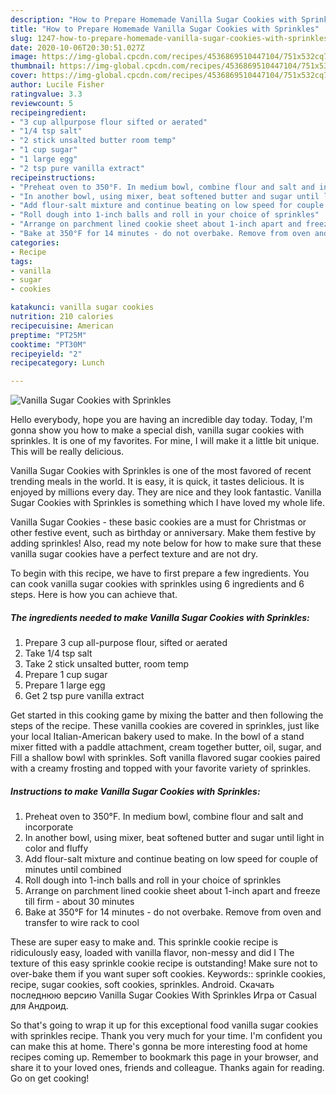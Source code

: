 ```yaml
---
description: "How to Prepare Homemade Vanilla Sugar Cookies with Sprinkles"
title: "How to Prepare Homemade Vanilla Sugar Cookies with Sprinkles"
slug: 1247-how-to-prepare-homemade-vanilla-sugar-cookies-with-sprinkles
date: 2020-10-06T20:30:51.027Z
image: https://img-global.cpcdn.com/recipes/4536869510447104/751x532cq70/vanilla-sugar-cookies-with-sprinkles-recipe-main-photo.jpg
thumbnail: https://img-global.cpcdn.com/recipes/4536869510447104/751x532cq70/vanilla-sugar-cookies-with-sprinkles-recipe-main-photo.jpg
cover: https://img-global.cpcdn.com/recipes/4536869510447104/751x532cq70/vanilla-sugar-cookies-with-sprinkles-recipe-main-photo.jpg
author: Lucile Fisher
ratingvalue: 3.3
reviewcount: 5
recipeingredient:
- "3 cup allpurpose flour sifted or aerated"
- "1/4 tsp salt"
- "2 stick unsalted butter room temp"
- "1 cup sugar"
- "1 large egg"
- "2 tsp pure vanilla extract"
recipeinstructions:
- "Preheat oven to 350°F. In medium bowl, combine flour and salt and incorporate"
- "In another bowl, using mixer, beat softened butter and sugar until light in color and fluffy"
- "Add flour-salt mixture and continue beating on low speed for couple of minutes until combined"
- "Roll dough into 1-inch balls and roll in your choice of sprinkles"
- "Arrange on parchment lined cookie sheet about 1-inch apart and freeze till firm - about 30 minutes"
- "Bake at 350°F for 14 minutes - do not overbake. Remove from oven and transfer to wire rack to cool"
categories:
- Recipe
tags:
- vanilla
- sugar
- cookies

katakunci: vanilla sugar cookies 
nutrition: 210 calories
recipecuisine: American
preptime: "PT25M"
cooktime: "PT30M"
recipeyield: "2"
recipecategory: Lunch

---
```



![Vanilla Sugar Cookies with Sprinkles](https://img-global.cpcdn.com/recipes/4536869510447104/751x532cq70/vanilla-sugar-cookies-with-sprinkles-recipe-main-photo.jpg)

Hello everybody, hope you are having an incredible day today. Today, I'm gonna show you how to make a special dish, vanilla sugar cookies with sprinkles. It is one of my favorites. For mine, I will make it a little bit unique. This will be really delicious.

Vanilla Sugar Cookies with Sprinkles is one of the most favored of recent trending meals in the world. It is easy, it is quick, it tastes delicious. It is enjoyed by millions every day. They are nice and they look fantastic. Vanilla Sugar Cookies with Sprinkles is something which I have loved my whole life.

Vanilla Sugar Cookies - these basic cookies are a must for Christmas or other festive event, such as birthday or anniversary. Make them festive by adding sprinkles! Also, read my note below for how to make sure that these vanilla sugar cookies have a perfect texture and are not dry.


To begin with this recipe, we have to first prepare a few ingredients. You can cook vanilla sugar cookies with sprinkles using 6 ingredients and 6 steps. Here is how you can achieve that.

<!--inarticleads1-->

##### The ingredients needed to make Vanilla Sugar Cookies with Sprinkles:

1. Prepare 3 cup all-purpose flour, sifted or aerated
1. Take 1/4 tsp salt
1. Take 2 stick unsalted butter, room temp
1. Prepare 1 cup sugar
1. Prepare 1 large egg
1. Get 2 tsp pure vanilla extract


Get started in this cooking game by mixing the batter and then following the steps of the recipe. These vanilla cookies are covered in sprinkles, just like your local Italian-American bakery used to make. In the bowl of a stand mixer fitted with a paddle attachment, cream together butter, oil, sugar, and Fill a shallow bowl with sprinkles. Soft vanilla flavored sugar cookies paired with a creamy frosting and topped with your favorite variety of sprinkles. 

<!--inarticleads2-->

##### Instructions to make Vanilla Sugar Cookies with Sprinkles:

1. Preheat oven to 350°F. In medium bowl, combine flour and salt and incorporate
1. In another bowl, using mixer, beat softened butter and sugar until light in color and fluffy
1. Add flour-salt mixture and continue beating on low speed for couple of minutes until combined
1. Roll dough into 1-inch balls and roll in your choice of sprinkles
1. Arrange on parchment lined cookie sheet about 1-inch apart and freeze till firm - about 30 minutes
1. Bake at 350°F for 14 minutes - do not overbake. Remove from oven and transfer to wire rack to cool


These are super easy to make and. This sprinkle cookie recipe is ridiculously easy, loaded with vanilla flavor, non-messy and did I The texture of this easy sprinkle cookie recipe is outstanding! Make sure not to over-bake them if you want super soft cookies. Keywords:: sprinkle cookies, recipe, sugar cookies, soft cookies, sprinkles. Android. Скачать последнюю версию Vanilla Sugar Cookies With Sprinkles Игра от Casual для Андроид. 

So that's going to wrap it up for this exceptional food vanilla sugar cookies with sprinkles recipe. Thank you very much for your time. I'm confident you can make this at home. There's gonna be more interesting food at home recipes coming up. Remember to bookmark this page in your browser, and share it to your loved ones, friends and colleague. Thanks again for reading. Go on get cooking!
